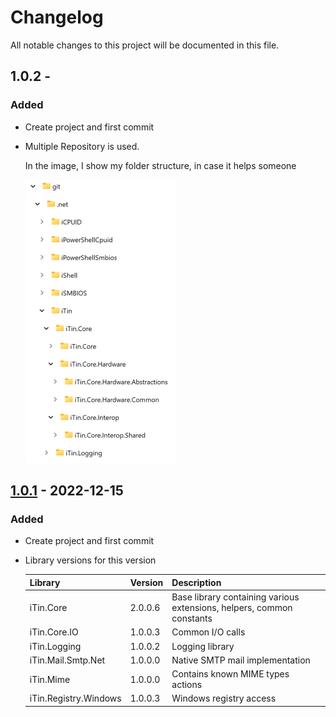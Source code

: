 ﻿# Changelog

All notable changes to this project will be documented in this file.

## 1.0.2 - 

### Added

  - Create project and first commit

  - Multiple Repository is used.

    In the image, I show my folder structure, in case it helps someone

    ![multi-repo.png][mutli-repo] 

## [1.0.1] - 2022-12-15

### Added

  - Create project and first commit

  - Library versions for this version 
  
	| Library | Version | Description |
	|:--------|:--------|:------------|
	| iTin.Core | 2.0.0.6 | Base library containing various extensions, helpers, common constants |
	| iTin.Core.IO | 1.0.0.3 | Common I/O calls |
	| iTin.Logging | 1.0.0.2 | Logging library |
	| iTin.Mail.Smtp.Net | 1.0.0.0 | Native SMTP mail implementation |
	| iTin.Mime | 1.0.0.0 | Contains known MIME types actions |
	| iTin.Registry.Windows | 1.0.0.3 | Windows registry access |


[1.0.2]: https://github.com/iAJTin/iPdfWriter.Mail/releases/tag/v1.0.2
[1.0.1]: https://github.com/iAJTin/iPdfWriter.Mail/releases/tag/v1.0.1
[mutli-repo]: ./assets/multi-repo.png "folder structure"
